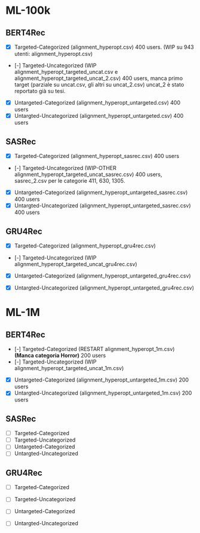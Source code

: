 # ML-100k
## BERT4Rec
- [x] Targeted-Categorized (alignment_hyperopt.csv) 400 users. (WIP su 943 utenti: alignment_hyperopt.csv)
- [-] Targeted-Uncategorized (WIP alignment_hyperopt_targeted_uncat.csv e alignment_hyperopt_targeted_uncat_2.csv) 400 users, manca primo target (parziale su uncat.csv, gli altri su uncat_2.csv) uncat_2 è stato reportato già su tesi.
- [x] Untargeted-Categorized (alignment_hyperopt_untargeted.csv) 400 users
- [x] Untargted-Uncategorized (alignment_hyperopt_untargeted.csv) 400 users
## SASRec
- [x] Targeted-Categorized (alignment_hyperopt_sasrec.csv) 400 users
- [-] Targeted-Uncategorized (WIP-OTHER alignment_hyperopt_targeted_uncat_sasrec.csv) 400 users, sasrec_2.csv per le categorie 411, 630, 1305.
- [x] Untargeted-Categorized (alignment_hyperopt_untargeted_sasrec.csv) 400 users
- [x] Untargted-Uncategorized (alignment_hyperopt_untargeted_sasrec.csv) 400 users
## GRU4Rec
- [x] Targeted-Categorized  (alignment_hyperopt_gru4rec.csv)
- [-] Targeted-Uncategorized (WIP alignment_hyperopt_targeted_uncat_gru4rec.csv)
- [x] Untargeted-Categorized (alignment_hyperopt_untargeted_gru4rec.csv)
- [x] Untargted-Uncategorized (alignment_hyperopt_untargeted_gru4rec.csv)


# ML-1M
## BERT4Rec
- [-] Targeted-Categorized (RESTART alignment_hyperopt_1m.csv) __(Manca categoria Horror)__ 200 users
- [-] Targeted-Uncategorized (WIP alignment_hyperopt_targeted_uncat_1m.csv)
- [x] Untargeted-Categorized (alignment_hyperopt_untargeted_1m.csv) 200 users
- [x] Untargted-Uncategorized (alignment_hyperopt_untargeted_1m.csv) 200 users
## SASRec
- [ ] Targeted-Categorized
- [ ] Targeted-Uncategorized
- [ ] Untargeted-Categorized
- [ ] Untargted-Uncategorized
## GRU4Rec
- [ ] Targeted-Categorized
- [ ] Targeted-Uncategorized
- [ ] Untargeted-Categorized
- [ ] Untargted-Uncategorized

